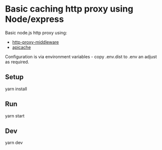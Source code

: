 # Basic caching http proxy using Node/express

Basic node.js http proxy using:

* [http-proxy-middleware](https://www.npmjs.com/package/http-proxy-middleware)
* [apicache](https://www.npmjs.com/package/apicache)

Configuration is via environment variables - copy .env.dist to .env an adjust as required.

## Setup
yarn install

## Run
yarn start

## Dev
yarn dev


